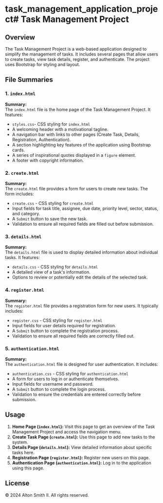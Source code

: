 # task_management_application_project# Task Management Project

## Overview

The Task Management Project is a web-based application designed to simplify the management of tasks. It includes several pages that allow users to create tasks, view task details, register, and authenticate. The project uses Bootstrap for styling and layout.

## File Summaries

### 1. `index.html`

**Summary:**  
The `index.html` file is the home page of the Task Management Project. It features:
- `styles.css`- CSS styling for `index.html`
- A welcoming header with a motivational tagline.
- A navigation bar with links to other pages (Create Task, Details, Registration, Authentication).
- A section highlighting key features of the application using Bootstrap cards.
- A series of inspirational quotes displayed in a `figure` element.
- A footer with copyright information.

### 2. `create.html`

**Summary:**  
The `create.html` file provides a form for users to create new tasks. The form includes:
- `create.css` - CSS styling for `create.html`
- Input fields for task title, assignee, due date, priority level, sector, status, and category.
- A `Submit` button to save the new task.
- Validation to ensure all required fields are filled out before submission.

### 3. `details.html`

**Summary:**  
The `details.html` file is used to display detailed information about individual tasks. It features:
- `details.css` - CSS styling for `details.html`
- A detailed view of a task's information.
- Options to review or potentially edit the details of the selected task.

### 4. `register.html`

**Summary:**  
The `register.html` file provides a registration form for new users. It typically includes:
- `register.css` - CSS styling for `register.html`
- Input fields for user details required for registration.
- A `Submit` button to complete the registration process.
- Validation to ensure all required fields are correctly filled out.

### 5. `authentication.html`

**Summary:**  
The `authentication.html` file is designed for user authentication. It includes:
- `authentication.css` - CSS styling for `authentication.html`
- A form for users to log in or authenticate themselves.
- Input fields for username and password.
- A `Submit` button to complete the login process.
- Validation to ensure the credentials are entered correctly before submission.

## Usage

1. **Home Page (`index.html`):** Visit this page to get an overview of the Task Management Project and access the navigation menu.
2. **Create Task Page (`create.html`):** Use this page to add new tasks to the system.
3. **Details Page (`details.html`):** View detailed information about specific tasks here.
4. **Registration Page (`register.html`):** Register new users on this page.
5. **Authentication Page (`authentication.html`):** Log in to the application using this page.

## License

© 2024 Alton Smith II. All rights reserved.
